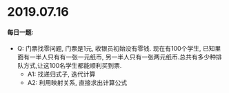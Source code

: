 # 2019.07.16

#### 每日一题:
- Q: 门票找零问题, 门票是1元, 收银员初始没有零钱. 现在有100个学生, 已知里面有一半人只有有一张一元纸币, 另一半人只有一张两元纸币.总共有多少种排队方式,让这100名学生都能顺利买到票.
    - A1: 找递归式子, 迭代计算
    - A2: 利用映射关系, 直接求出计算公式 
